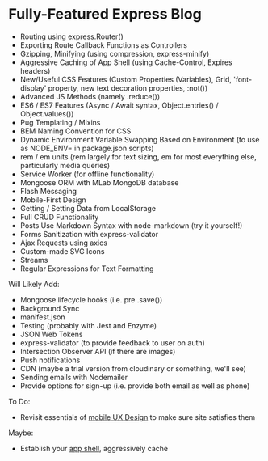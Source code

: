 # Fully-Featured Express Blog

- Routing using express.Router()
- Exporting Route Callback Functions as Controllers
- Gzipping, Minifying (using compression, express-minify)
- Aggressive Caching of App Shell (using Cache-Control, Expires headers)
- New/Useful CSS Features (Custom Properties (Variables), Grid, 'font-display' property, new text decoration properties, :not())
- Advanced JS Methods (namely .reduce())
- ES6 / ES7 Features (Async / Await syntax, Object.entries() / Object.values())
- Pug Templating / Mixins
- BEM Naming Convention for CSS
- Dynamic Environment Variable Swapping Based on Environment (to use as NODE_ENV= in package.json scripts)
- rem / em units (rem largely for text sizing, em for most everything else, particularly media queries)
- Service Worker (for offline functionality)
- Mongoose ORM with MLab MongoDB database
- Flash Messaging
- Mobile-First Design
- Getting / Setting Data from LocalStorage
- Full CRUD Functionality
- Posts Use Markdown Syntax with node-markdown (try it yourself!)
- Forms Sanitization with express-validator
- Ajax Requests using axios
- Custom-made SVG Icons
- Streams
- Regular Expressions for Text Formatting

Will Likely Add:

- Mongoose lifecycle hooks (i.e. pre .save())
- Background Sync
- manifest.json
- Testing (probably with Jest and Enzyme)
- JSON Web Tokens
- express-validator (to provide feedback to user on auth)
- Intersection Observer API (if there are images)
- Push notifications
- CDN (maybe a trial version from cloudinary or something, we'll see)
- Sending emails with Nodemailer
- Provide options for sign-up (i.e. provide both email as well as phone)

To Do: 

- Revisit essentials of [mobile UX Design](https://developers.google.com/web/fundamentals/design-and-ux/principles/) to make sure site satisfies them

Maybe: 

- Establish your [app shell](https://developers.google.com/web/fundamentals/architecture/app-shell), aggressively cache